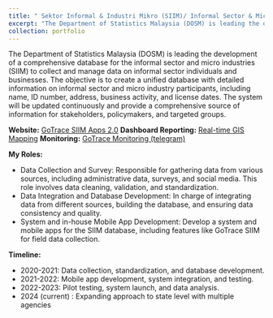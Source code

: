 ```yaml
---
title: " Sektor Informal & Industri Mikro (SIIM)/ Informal Sector & Micro Industry"
excerpt: "The Department of Statistics Malaysia (DOSM) is leading the development of a comprehensive database for the informal sector and micro industries (SIIM) to collect and manage data on informal sector individuals and businesses. <br/><img src='https://i.ibb.co/LhQHpZx/image.png'>"<br/> -----------------------------
collection: portfolio
---
```


The Department of Statistics Malaysia (DOSM) is leading the development of a comprehensive database for the informal sector and micro industries (SIIM) to collect and manage data on informal sector individuals and businesses. The objective is to create a unified database with detailed information on informal sector and micro industry participants, including name, ID number, address, business activity, and license dates. The system will be updated continuously and provide a comprehensive source of information for stakeholders, policymakers, and targeted groups.

**Website:** [GoTrace SIIM Apps 2.0](https://www.dosm.gov.my/gotracesiim/) 
**Dashboard Reporting:** [Real-time GIS Mapping](https://lookerstudio.google.com/reporting/48b1f5da-0777-4516-91c1-252bbad91d77/page/p_8uoc6z1lyc) 
**Monitoring:** [GoTrace Monitoring (telegram)](https://t.me/gotaceSIIM) 

**My Roles:** <br>
- Data Collection and Survey: Responsible for gathering data from various sources, including administrative data, surveys, and social media. This role involves data cleaning, validation, and standardization.
- Data Integration and Database Development: In charge of integrating data from different sources, building the database, and ensuring data consistency and quality.
- System and in-house Mobile App Development: Develop a system and mobile apps for the SIIM database, including features like GoTrace SIIM for field data collection.

**Timeline:**
- 2020-2021: Data collection, standardization, and database development.
- 2021-2022: Mobile app development, system integration, and testing.
- 2022-2023: Pilot testing, system launch, and data analysis.
- 2024 (current) : Expanding approach to state level with multiple agencies
